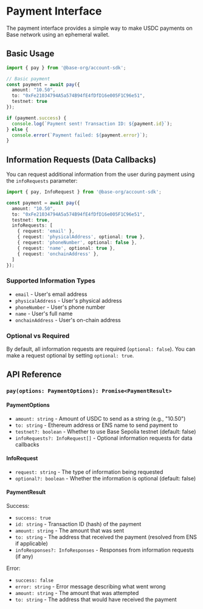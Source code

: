 # Payment Interface

The payment interface provides a simple way to make USDC payments on Base network using an ephemeral wallet.

## Basic Usage

```typescript
import { pay } from '@base-org/account-sdk';

// Basic payment
const payment = await pay({
  amount: "10.50",
  to: "0xFe21034794A5a574B94fE4fDfD16e005F1C96e51",
  testnet: true
});

if (payment.success) {
  console.log(`Payment sent! Transaction ID: ${payment.id}`);
} else {
  console.error(`Payment failed: ${payment.error}`);
}
```

## Information Requests (Data Callbacks)

You can request additional information from the user during payment using the `infoRequests` parameter:

```typescript
import { pay, InfoRequest } from '@base-org/account-sdk';

const payment = await pay({
  amount: "10.50",
  to: "0xFe21034794A5a574B94fE4fDfD16e005F1C96e51",
  testnet: true,
  infoRequests: [
    { request: 'email' },
    { request: 'physicalAddress', optional: true },
    { request: 'phoneNumber', optional: false },
    { request: 'name', optional: true },
    { request: 'onchainAddress' },
  ]
});
```

### Supported Information Types

- `email` - User's email address
- `physicalAddress` - User's physical address
- `phoneNumber` - User's phone number
- `name` - User's full name
- `onchainAddress` - User's on-chain address

### Optional vs Required

By default, all information requests are required (`optional: false`). You can make a request optional by setting `optional: true`.

## API Reference

### `pay(options: PaymentOptions): Promise<PaymentResult>`

#### PaymentOptions

- `amount: string` - Amount of USDC to send as a string (e.g., "10.50")
- `to: string` - Ethereum address or ENS name to send payment to
- `testnet?: boolean` - Whether to use Base Sepolia testnet (default: false)
- `infoRequests?: InfoRequest[]` - Optional information requests for data callbacks

#### InfoRequest

- `request: string` - The type of information being requested
- `optional?: boolean` - Whether the information is optional (default: false)

#### PaymentResult

Success:
- `success: true`
- `id: string` - Transaction ID (hash) of the payment
- `amount: string` - The amount that was sent
- `to: string` - The address that received the payment (resolved from ENS if applicable)
- `infoResponses?: InfoResponses` - Responses from information requests (if any)

Error:
- `success: false`
- `error: string` - Error message describing what went wrong
- `amount: string` - The amount that was attempted
- `to: string` - The address that would have received the payment 